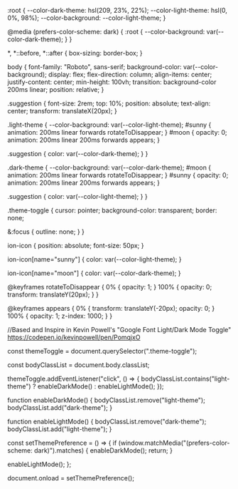 :root {
  --color-dark-theme: hsl(209, 23%, 22%);
  --color-light-theme: hsl(0, 0%, 98%);
  --color-background: --color-light-theme;
}

@media (prefers-color-scheme: dark) {
  :root {
    --color-background: var(--color-dark-theme);
  }
}

*,
*::before,
*::after {
  box-sizing: border-box;
}

body {
  font-family: "Roboto", sans-serif;
  background-color: var(--color-background);
  display: flex;
  flex-direction: column;
  align-items: center;
  justify-content: center;
  min-height: 100vh;
  transition: background-color 200ms linear;
  position: relative;
}

.suggestion {
  font-size: 2rem;
  top: 10%;
  position: absolute;
  text-align: center;
  transform: translateX(20px);
}

.light-theme {
  --color-background: var(--color-light-theme);
  #sunny {
    animation: 200ms linear forwards rotateToDisappear;
  }
  #moon {
    opacity: 0;
    animation: 200ms linear 200ms forwards appears;
  }

  .suggestion {
    color: var(--color-dark-theme);
  }
}

.dark-theme {
  --color-background: var(--color-dark-theme);
  #moon {
    animation: 200ms linear forwards rotateToDisappear;
  }
  #sunny {
    opacity: 0;
    animation: 200ms linear 200ms forwards appears;
  }

  .suggestion {
    color: var(--color-light-theme);
  }
}

.theme-toggle {
  cursor: pointer;
  background-color: transparent;
  border: none;

  &:focus {
    outline: none;
  }
}

ion-icon {
  position: absolute;
  font-size: 50px;
}

ion-icon[name="sunny"] {
  color: var(--color-light-theme);
}

ion-icon[name="moon"] {
  color: var(--color-dark-theme);
}

@keyframes rotateToDisappear {
  0% {
    opacity: 1;
  }
  100% {
    opacity: 0;
    transform: translateY(20px);
  }
}

@keyframes appears {
  0% {
    transform: translateY(-20px);
    opacity: 0;
  }
  100% {
    opacity: 1;
    z-index: 1000;
  }
}


//Based and Inspire in Kevin Powell's "Google Font Light/Dark Mode Toggle" https://codepen.io/kevinpowell/pen/PomqjxO

const themeToggle = document.querySelector(".theme-toggle");

const bodyClassList = document.body.classList;

themeToggle.addEventListener("click", () => {
  bodyClassList.contains("light-theme") ? enableDarkMode() : enableLightMode();
});

function enableDarkMode() {
  bodyClassList.remove("light-theme");
  bodyClassList.add("dark-theme");
}

function enableLightMode() {
  bodyClassList.remove("dark-theme");
  bodyClassList.add("light-theme");
}

const setThemePreference = () => {
  if (window.matchMedia("(prefers-color-scheme: dark)").matches) {
    enableDarkMode();
    return;
  }

  enableLightMode();
};

document.onload = setThemePreference();
